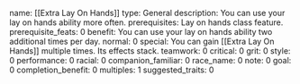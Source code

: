 name: [[Extra Lay On Hands]]
type: General
description: You can use your lay on hands ability more often.
prerequisites: Lay on hands class feature.
prerequisite_feats: 0
benefit: You can use your lay on hands ability two additional times per day.
normal: 0
special: You can gain [[Extra Lay On Hands]] multiple times. Its effects stack.
teamwork: 0
critical: 0
grit: 0
style: 0
performance: 0
racial: 0
companion_familiar: 0
race_name: 0
note: 0
goal: 0
completion_benefit: 0
multiples: 1
suggested_traits: 0

